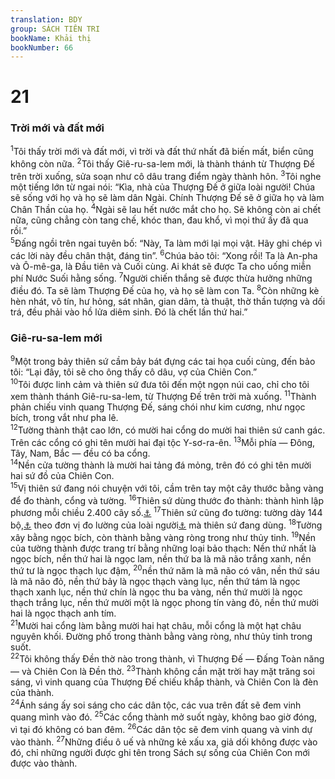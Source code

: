 ```yaml
---
translation: BDY
group: SÁCH TIÊN TRI
bookName: Khải thị 
bookNumber: 66
---
```


<div class="title"><h1>21</h1> <h3>Trời mới và đất mới</h3></div>
<span class="verse kh_21_1"><sup>1</sup>Tôi thấy trời mới và đất mới, vì trời và đất thứ nhất đã biến mất, biển cũng không còn nữa. </span>
<span class="verse kh_21_2"><sup>2</sup>Tôi thấy Giê-ru-sa-lem mới, là thành thánh từ Thượng Đế trên trời xuống, sửa soạn như cô dâu trang điểm ngày thành hôn. </span>
<span class="verse kh_21_3"><sup>3</sup>Tôi nghe một tiếng lớn từ ngai nói: “Kìa, nhà của Thượng Đế ở giữa loài người! Chúa sẽ sống với họ và họ sẽ làm dân Ngài. Chính Thượng Đế sẽ ở giữa họ và làm Chân Thần của họ. </span>
<span class="verse kh_21_4"><sup>4</sup>Ngài sẽ lau hết nước mắt cho họ. Sẽ không còn ai chết nữa, cũng chẳng còn tang chế, khóc than, đau khổ, vì mọi thứ ấy đã qua rồi.”<br/></span>
<span class="verse kh_21_5"><sup>5</sup>Đấng ngồi trên ngai tuyên bố: “Này, Ta làm mới lại mọi vật. Hãy ghi chép vì các lời này đều chân thật, đáng tin”. </span>
<span class="verse kh_21_6"><sup>6</sup>Chúa bảo tôi: “Xong rồi! Ta là An-pha và Ô-mê-ga, là Đầu tiên và Cuối cùng. Ai khát sẽ được Ta cho uống miễn phí Nước Suối hằng sống. </span>
<span class="verse kh_21_7"><sup>7</sup>Người chiến thắng sẽ được thừa hưởng những điều đó. Ta sẽ làm Thượng Đế của họ, và họ sẽ làm con Ta. </span>
<span class="verse kh_21_8"><sup>8</sup>Còn những kè hèn nhát, vô tín, hư hỏng, sát nhân, gian dâm, tà thuật, thờ thần tượng và dối trá, đều phải vào hồ lửa diêm sinh. Đó là chết lần thứ hai.”</span>
<div class="title"><h3>Giê-ru-sa-lem mới</h3></div>
<span class="verse kh_21_9"><sup>9</sup>Một trong bảy thiên sứ cầm bảy bát đựng các tai họa cuối cùng, đến bảo tôi: “Lại đây, tôi sẽ cho ông thấy cô dâu, vợ của Chiên Con.”<br/></span>
<span class="verse kh_21_10"><sup>10</sup>Tôi được linh cảm và thiên sứ đưa tôi đến một ngọn núi cao, chỉ cho tôi xem thành thánh Giê-ru-sa-lem, từ Thượng Đế trên trời mà xuống. </span>
<span class="verse kh_21_11"><sup>11</sup>Thành phản chiếu vinh quang Thượng Đế, sáng chói như kim cương, như ngọc bích, trong vắt như pha lê.<br/></span>
<span class="verse kh_21_12"><sup>12</sup>Tường thành thật cao lớn, có mười hai cổng do mười hai thiên sứ canh gác. Trên các cổng có ghi tên mười hai đại tộc Y-sơ-ra-ên. </span>
<span class="verse kh_21_13"><sup>13</sup>Mỗi phía — Đông, Tây, Nam, Bắc — đều có ba cổng.<br/></span>
<span class="verse kh_21_14"><sup>14</sup>Nền cửa tường thành là mười hai tảng đá mỏng, trên đó có ghi tên mười hai sứ đồ của Chiên Con.<br/></span>
<span class="verse kh_21_15"><sup>15</sup>Vị thiên sứ đang nói chuyện với tôi, cầm trên tay một cây thước bằng vàng để đo thành, cổng và tường. </span>
<span class="verse kh_21_16"><sup>16</sup>Thiên sứ dùng thước đo thành: thành hình lập phương mỗi chiều 2.400 cây số.<a href="#" data-toggle="tooltip" data-placement="bottom" title="Nt 12.000 stadia">⚓</a> </span>
<span class="verse kh_21_17"><sup>17</sup>Thiên sứ cũng đo tường: tường dày 144 bộ,<a href="#" data-toggle="tooltip" data-placement="bottom" title="144 pecheos (độ 67 mét)">⚓</a> theo đơn vị đo lường của loài người<a href="#" data-toggle="tooltip" data-placement="bottom" title="Đơn vị đo lường là pechus, tức là chiều dài trung bình của một cánh tay">⚓</a> mà thiên sứ đang dùng. </span>
<span class="verse kh_21_18"><sup>18</sup>Tường xây bằng ngọc bích, còn thành bằng vàng ròng trong như thủy tinh. </span>
<span class="verse kh_21_19"><sup>19</sup>Nền của tường thành được trang trí bằng những loại bảo thạch: Nền thứ nhất là ngọc bích, nền thứ hai là ngọc lam, nền thứ ba là mã não trắng xanh, nền thứ tư là ngọc thạch lục đậm, </span>
<span class="verse kh_21_20"><sup>20</sup>nền thứ năm là mã não có vân, nền thứ sáu là mã não đỏ, nền thứ bảy là ngọc thạch vàng lục, nền thứ tám là ngọc thạch xanh lục, nền thứ chín là ngọc thu ba vàng, nền thứ mười là ngọc thạch trắng lục, nền thứ mười một là ngọc phong tín vàng đỏ, nền thứ mười hai là ngọc thạch anh tím.<br/></span>
<span class="verse kh_21_21"><sup>21</sup>Mười hai cổng làm bằng mười hai hạt châu, mỗi cổng là một hạt châu nguyên khối. Đường phố trong thành bằng vàng ròng, như thủy tinh trong suốt.<br/></span>
<span class="verse kh_21_22"><sup>22</sup>Tôi không thấy Đền thờ nào trong thành, vì Thượng Đế — Đấng Toàn năng — và Chiên Con là Đền thờ. </span>
<span class="verse kh_21_23"><sup>23</sup>Thành không cần mặt trời hay mặt trăng soi sáng, vì vinh quang của Thượng Đế chiếu khắp thành, và Chiên Con là đèn của thành.<br/></span>
<span class="verse kh_21_24"><sup>24</sup>Ánh sáng ấy soi sáng cho các dân tộc, các vua trên đất sẽ đem vinh quang mình vào đó. </span>
<span class="verse kh_21_25"><sup>25</sup>Các cổng thành mở suốt ngày, không bao giờ đóng, vì tại đó không có ban đêm. </span>
<span class="verse kh_21_26"><sup>26</sup>Các dân tộc sẽ đem vinh quang và vinh dự vào thành. </span>
<span class="verse kh_21_27"><sup>27</sup>Những điều ô uế và những kẻ xấu xa, giả dối không được vào đó, chỉ những người được ghi tên trong Sách sự sống của Chiên Con mới được vào thành.</span>
